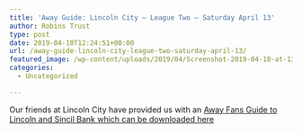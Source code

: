 ```yaml
---
title: 'Away Guide: Lincoln City – League Two – Saturday April 13'
author: Robins Trust
type: post
date: 2019-04-10T12:24:51+00:00
url: /away-guide-lincoln-city-league-two-saturday-april-13/
featured_image: /wp-content/uploads/2019/04/Screenshot-2019-04-10-at-13.26.11-604x270.png
categories:
  - Uncategorized

---
```

Our friends at Lincoln City have provided us with an [Away Fans Guide to Lincoln and Sincil Bank which can be downloaded here][1]

 [1]: https://www.redimps.co.uk/siteassets/club/bp_lincolncity_visitingsincilbank_v2.pdf